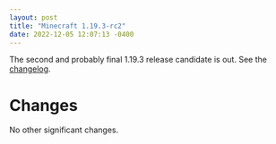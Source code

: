 ```yaml
---
layout: post
title: "Minecraft 1.19.3-rc2"
date: 2022-12-05 12:07:13 -0400
---
```


The second and probably final 1.19.3 release candidate is out. See the [changelog](https://www.minecraft.net/en-us/article/minecraft-1-19-3-release-candidate-1).

# Changes

No other significant changes.

